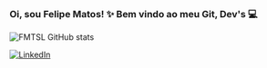 ### Oi, sou Felipe Matos! ✨ Bem vindo ao meu Git, Dev's 💻

![FMTSL GitHub stats](https://github-readme-stats.vercel.app/api?username=FMTSL&show_icons=true&theme=onedark)



[![LinkedIn](https://img.shields.io/badge/LinkedIn-0077B5?style=for-the-badge&logo=linkedin&logoColor=white)](https://www.linkedin.com/in/felipematoslima/)
